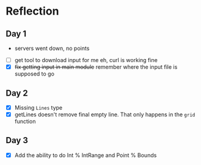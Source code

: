 # Reflection

## Day 1
* servers went down, no points
* [ ] get tool to download input for me
    eh, curl is working fine
* [x] ~~fix getting input in main module~~ remember where the input file is supposed to go

## Day 2
* [x] Missing `Lines` type
* [x] getLines doesn't remove final empty line. That only happens in the `grid` function

## Day 3
* [x] Add the ability to do Int % IntRange and Point % Bounds 